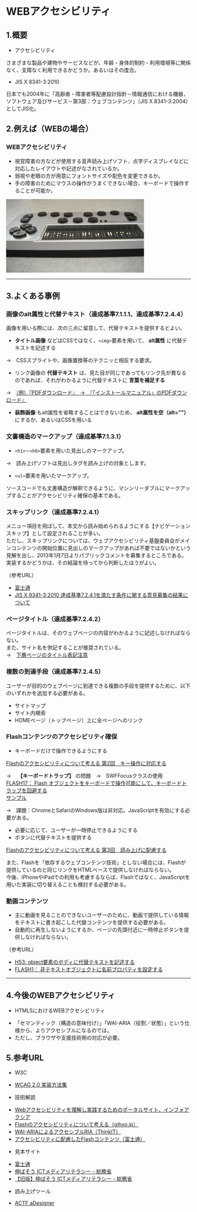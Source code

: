 ﻿# WEBアクセシビリティ


## 1.概要
 - アクセシビリティ
 
 さまざまな製品や建物やサービスなどが、年齢・身体的制約・利用環境等に関係なく、支障なく利用できるかどうか。あるいはその度合。
 
 - JIS X 8341-3:2010  
 
 日本でも2004年に「高齢者・障害者等配慮設計指針－情報通信における機器，ソフトウェア及びサービス－第3部：ウェブコンテンツ」（JIS X 8341-3:2004）としてJIS化。

## 2.例えば（WEBの場合）

### WEBアクセシビリティ

 - 視覚障害の方などが使用する音声読み上げソフト、点字ディスプレイなどに対応したレイアウトや記述がなされているか。
 - 弱視や老眼の方が用意にフォントサイズや配色を変更できるか。
 - 手の障害のためにマウスの操作がうまくできない場合、キーボードで操作することが可能か。

![点字ディスプレイ](./img/braille_display.jpg)

---

## 3.よくある事例

### 画像のalt属性と代替テキスト（達成基準7.1.1.1、達成基準7.2.4.4）
画像を用いる際には、次の三点に留意して、代替テキストを提供するとよい。
 -  __タイトル画像__ などはCSSではなく、`<img>`要素を用いて、 __alt属性__ に代替テキストを記述する
 
 →　CSSスプライトや、画像置換等のテクニッと相反する要求。
 
 - リンク画像の __代替テキスト__ は、見た目が同じであってもリンク先が異なるのであれば、それがわかるように代替テキストに __言葉を補足する__
 
 →　[（例）『PDFダウンロード』　→　『「インストールマニュアル」のPDFダウンロード』](http://www.soumu.go.jp/ict-media/worksheet/)
 
 -  __装飾画像__ もalt属性を省略することはできないため、 __alt属性を空（alt=””）__ にするか、あるいはCSSを用いる 


### 文書構造のマークアップ（達成基準7.1.3.1）
 - `<h1>～<h6>`要素を用いた見出しのマークアップ。
 
 →　読み上げソフトは見出しタグを読み上げの対象とします。
 
 - `<ul>`要素を用いたマークアップ。

ソースコードでも文書構造が解釈できるように、マシンリーダブルにマークアップすることがアクセシビリティ確保の基本である。 

### スキップリンク（達成基準7.2.4.1） 
メニュー項目を飛ばして、本文から読み始められるようにする【ナビゲーションスキップ】として設定されることが多い。  
ただし、スキップリンクについては、ウェブアクセシビリティ基盤委員会がメインコンテンツの開始位置に見出しのマークアップがあれば不要ではないかという見解を出し、2013年1月7日よりパブリックコメントを募集するところである。実装するかどうかは、その結論を待ってから判断したほうがよい。 

（参考URL）
 * [富士通](http://pr.fujitsu.com/jp/news/2011/07/8.html)
 * [JIS X 8341-3:2010 達成基準7.2.4.1を満たす条件に関する意見募集の結果について](http://www.waic.jp/news/20130422.html)

### ページタイトル（達成基準7.2.4.2）
ページタイトルは、そのウェブページの内容がわかるように記述しなければならない。  
また、サイト名を併記することが推奨されている。  
 →　[下層ページのタイトル表記注意](http://www.soumu.go.jp/ict-media/internet/01.html)

### 複数の到達手段（達成基準7.2.4.5）
ユーザーが目的のウェブページに到達できる複数の手段を提供するために、以下のいずれかを追加する必要がある。
 * サイトマップ
 * サイト内検索
 * HOMEページ（トップページ）上に全ページへのリンク 

### Flashコンテンツのアクセシビリティ確保
 * キーボードだけで操作できるようにする
 
 [Flashのアクセシビリティについて考える 第2回　キー操作に対応する](http://gihyo.jp/design/serial/01/flash_accessibility/0002)
 
 →　 __【キーボードトラップ】__ の問題　→　SWFFocusクラスの使用  
 [FLASH17： Flash オブジェクトをキーボードで操作可能にして、キーボードトラップを回避する](http://waic.jp/docs/WCAG-TECHS/FLASH17.html)  
 [サンプル](http://test.flak.jp/amasaki/swffocus/)
 
 →　課題：ChromeとSafariのWindows版は非対応。JavaScriptを有効にする必要がある。
 
 * 必要に応じて、ユーザーが一時停止できるようにする 
 * ボタンに代替テキストを提供する
 
 [Flashのアクセシビリティについて考える 第3回　読み上げに配慮する](http://gihyo.jp/design/serial/01/flash_accessibility/0003)

また、Flashを「依存するウェブコンテンツ技術」としない場合には、Flashが提供しているのと同じリンクをHTMLベースで提供しなければならない。  
今後、iPhoneやiPadでの利用も考慮するならば、Flashではなく、JavaScriptを用いた実装に切り替えることも検討する必要がある。  

### 動画コンテンツ 
 * 主に動画を見ることのできないユーザーのために、動画で提供している情報をテキストに書き起こした代替コンテンツを提供する必要がある。
 * 自動的に再生しないようにするか、ページの先頭付近に一時停止ボタンを提供しなければならない。

（参考URL）
 * [H53: object要素のボディに代替テキストを記述する](http://waic.jp/docs/WCAG-TECHS/H53.html)
 * [FLASH1： 非テキストオブジェクトに名前プロパティを設定する](http://waic.jp/docs/WCAG-TECHS/FLASH1.html)

---
## 4.今後のWEBアクセシビリティ
 - HTML5におけるWEBアクセシビリティ
 
 * 「セマンティック（構造の意味付け）」「WAI-ARIA（役割／状態）」という仕様から、よりアクセシブルになるのでは。  
 * ただし、ブラウザや支援技術側の対応が必要。


## 5.参考URL
 - W3C
  * [WCAG 2.0 実装方法集](http://waic.jp/docs/WCAG-TECHS/Overview.html#contents)
 - 技術解説
  * [Webアクセシビリティを理解し実践するためのポータルサイト、インフォアクシア](http://www.infoaxia.com/)
  * [Flashのアクセシビリティについて考える（gihyo.jp）](http://gihyo.jp/design/serial/01/flash_accessibility)
  * [WAI-ARIAによるアクセシブルRIA（ThinkIT）](http://thinkit.co.jp/book/2008/08/27/161)
  * [アクセシビリティに配慮したFlashコンテンツ（富士通）](http://jp.fujitsu.com/accessibility/casestudy/pdpflash/)
 - 見本サイト
  * [富士通](http://pr.fujitsu.com/jp/news/2011/07/8.html)
  * [伸ばそう ICTメディアリテラシー - 総務省](http://www.soumu.go.jp/ict-media/)
  * [【旧版】伸ばそう ICTメディアリテラシー - 総務省](http://test.flak.jp/amasaki/ict_old/)
 - 読み上げツール
  * [ACTF aDesigner](http://www.eclipse.org/actf/downloads/tools/aDesigner/index.php)
